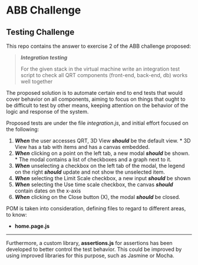 # ABB Challenge
## Testing Challenge 

This repo contains the answer to exercise 2 of the ABB challenge proposed:

>_**Integration testing**_
>
>For the given stack in the virtual machine write an integration test script to check all QRT components (front-end, back-end, db) works well together

The proposed solution is to automate certain end to end tests that would cover behavior on all components, aiming to focus on things that ought to be difficult to test by other means, keeping attention on the behavior of the logic and response of the system.

Proposed tests are under the file *integration.js*, and initial effort focused on the following:

1. _**When**_ the user accesses QRT, 3D View _**should**_ be the default view.
       * 3D View has a tab with items and has a canvas embedded.
2. _**When**_ clicking on a point on the left tab, a new modal  _**should**_ be shown.
       * The modal contains a list of checkboxes and a graph next to it.
3. _**When**_ unselecting a checkbox on the left tab of the modal, the legend on the right  _**should**_ update and not show the unselected item.
4. _**When**_ selecting the Limit Scale checkbox, a new input  _**should**_ be shown
5. _**When**_ selecting the Use time scale checkbox, the canvas  _**should**_ contain dates on the x-axis
6. _**When**_ clicking on the Close button (X), the modal  _**should**_ be closed.

POM is taken into consideration, defining files to regard to different areas, to know:
* **home.page.js**

---

Furthermore, a custom library, **assertions.js** for assertions has been developed to better control the test behavior. 
This could be improved by using improved libraries for this purpose, such as Jasmine or Mocha.


